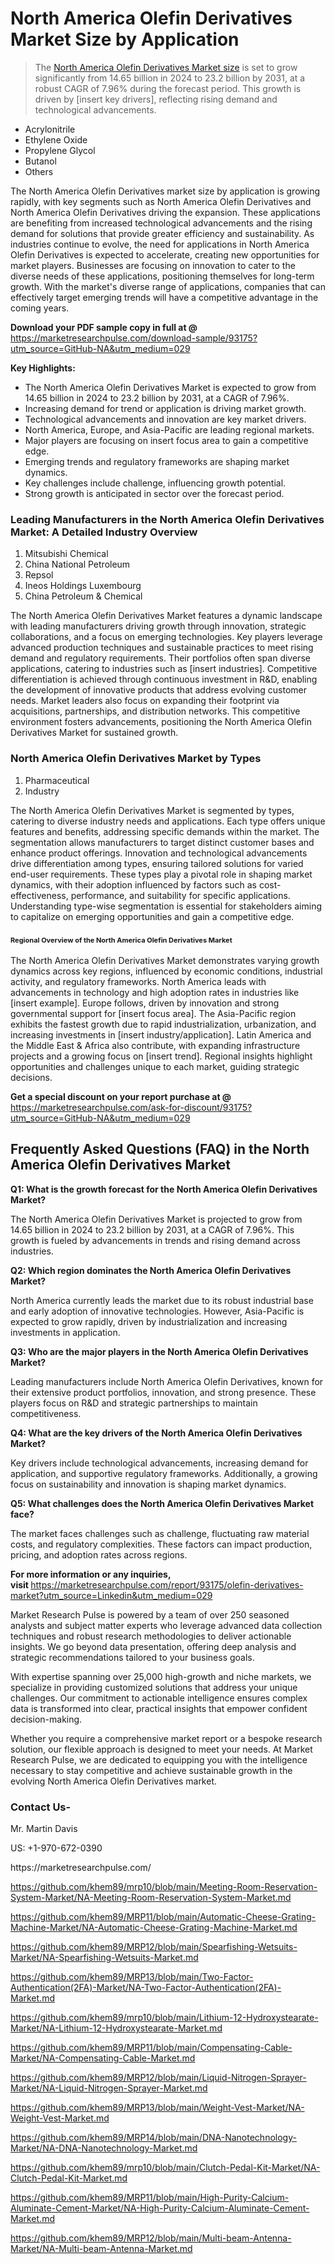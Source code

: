 <h1>North America Olefin Derivatives Market&nbsp;Size by Application</h1><blockquote><p>The <a href="https://marketresearchpulse.com/download-sample/93175?utm_source=GitHub-NA&amp;utm_medium=029">North America Olefin Derivatives Market size</a> is set to grow significantly from 14.65 billion in 2024 to 23.2 billion by 2031, at a robust CAGR of 7.96% during the forecast period. This growth is driven by [insert key drivers], reflecting rising demand and technological advancements.</p></blockquote><ul><li>Acrylonitrile<li> Ethylene Oxide<li> Propylene Glycol<li> Butanol<li> Others</li></ul><p>The North America Olefin Derivatives market size by application is growing rapidly, with key segments such as North America Olefin Derivatives and North America Olefin Derivatives driving the expansion. These applications are benefiting from increased technological advancements and the rising demand for solutions that provide greater efficiency and sustainability. As industries continue to evolve, the need for applications in North America Olefin Derivatives is expected to accelerate, creating new opportunities for market players. Businesses are focusing on innovation to cater to the diverse needs of these applications, positioning themselves for long-term growth. With the market's diverse range of applications, companies that can effectively target emerging trends will have a competitive advantage in the coming years.</p><p><strong>Download your PDF sample copy in full at @ </strong><a href="https://marketresearchpulse.com/download-sample/93175?utm_source=GitHub-NA&amp;utm_medium=029">https://marketresearchpulse.com/download-sample/93175?utm_source=GitHub-NA&amp;utm_medium=029</a></p><p><strong>Key Highlights: </strong></p><ul><li>The North America Olefin Derivatives Market is expected to grow from 14.65 billion in 2024 to 23.2 billion by 2031, at a CAGR of 7.96%.</li><li>Increasing demand for trend or application is driving market growth.</li><li>Technological advancements and innovation are key market drivers.</li><li>North America, Europe, and Asia-Pacific are leading regional markets.</li><li>Major players are focusing on insert focus area to gain a competitive edge.</li><li>Emerging trends and regulatory frameworks are shaping market dynamics.</li><li>Key challenges include challenge, influencing growth potential.</li><li>Strong growth is anticipated in sector over the forecast period.</li></ul><h3>Leading Manufacturers in the North America Olefin Derivatives Market: A Detailed Industry Overview</h3><ol><li>Mitsubishi Chemical</li><li>China National Petroleum</li><li>Repsol</li><li>Ineos Holdings Luxembourg</li><li>China Petroleum & Chemical</li></ol><div class="flex max-w-full flex-col flex-grow"><div class="min-h-8 text-message flex w-full flex-col items-end gap-2 whitespace-normal break-words [.text-message+&amp;]:mt-5" dir="auto" data-message-author-role="assistant" data-message-id="fd8432e4-4910-450d-b182-61b7bfb0a01f" data-message-model-slug="gpt-4o"><div class="flex w-full flex-col gap-1 empty:hidden first:pt-[3px]"><div class="markdown prose w-full break-words dark:prose-invert light"><p>The North America Olefin Derivatives Market features a dynamic landscape with leading manufacturers driving growth through innovation, strategic collaborations, and a focus on emerging technologies. Key players leverage advanced production techniques and sustainable practices to meet rising demand and regulatory requirements. Their portfolios often span diverse applications, catering to industries such as [insert industries]. Competitive differentiation is achieved through continuous investment in R&amp;D, enabling the development of innovative products that address evolving customer needs. Market leaders also focus on expanding their footprint via acquisitions, partnerships, and distribution networks. This competitive environment fosters advancements, positioning the North America Olefin Derivatives Market for sustained growth.</p></div></div></div></div><h3>North America Olefin Derivatives Market by Types</h3><ol><li>Pharmaceutical<li> Industry</li></ol><div class="flex max-w-full flex-col flex-grow"><div class="min-h-8 text-message flex w-full flex-col items-end gap-2 whitespace-normal break-words [.text-message+&amp;]:mt-5" dir="auto" data-message-author-role="assistant" data-message-id="084470be-0bb7-4664-bddf-5156b4f41249" data-message-model-slug="gpt-4o-mini"><div class="flex w-full flex-col gap-1 empty:hidden first:pt-[3px]"><div class="markdown prose w-full break-words dark:prose-invert light"><p>The North America Olefin Derivatives Market is segmented by types, catering to diverse industry needs and applications. Each type offers unique features and benefits, addressing specific demands within the market. The segmentation allows manufacturers to target distinct customer bases and enhance product offerings. Innovation and technological advancements drive differentiation among types, ensuring tailored solutions for varied end-user requirements. These types play a pivotal role in shaping market dynamics, with their adoption influenced by factors such as cost-effectiveness, performance, and suitability for specific applications. Understanding type-wise segmentation is essential for stakeholders aiming to capitalize on emerging opportunities and gain a competitive edge.</p></div></div></div></div><h3><span style="font-size: 11px;">Regional Overview of the North America Olefin Derivatives Market</span></h3><div class="flex max-w-full flex-col flex-grow"><div class="min-h-8 text-message flex w-full flex-col items-end gap-2 whitespace-normal break-words [.text-message+&amp;]:mt-5" dir="auto" data-message-author-role="assistant" data-message-id="e9038762-ce64-4e30-91c9-9bd413514231" data-message-model-slug="gpt-4o-mini"><div class="flex w-full flex-col gap-1 empty:hidden first:pt-[3px]"><div class="markdown prose w-full break-words dark:prose-invert light"><p>The North America Olefin Derivatives Market demonstrates varying growth dynamics across key regions, influenced by economic conditions, industrial activity, and regulatory frameworks. North America leads with advancements in technology and high adoption rates in industries like [insert example]. Europe follows, driven by innovation and strong governmental support for [insert focus area]. The Asia-Pacific region exhibits the fastest growth due to rapid industrialization, urbanization, and increasing investments in [insert industry/application]. Latin America and the Middle East &amp; Africa also contribute, with expanding infrastructure projects and a growing focus on [insert trend]. Regional insights highlight opportunities and challenges unique to each market, guiding strategic decisions.</p></div></div></div></div><p><strong>Get a special discount on your report purchase at @ </strong><a href="https://marketresearchpulse.com/ask-for-discount/93175?utm_source=GitHub-NA&amp;utm_medium=029">https://marketresearchpulse.com/ask-for-discount/93175?utm_source=GitHub-NA&amp;utm_medium=029</a></p><h2>Frequently Asked Questions (FAQ) in the North America Olefin Derivatives Market</h2><p><strong>Q1: What is the growth forecast for the North America Olefin Derivatives Market?</strong></p><p>The North America Olefin Derivatives Market is projected to grow from 14.65 billion in 2024 to 23.2 billion by 2031, at a CAGR of 7.96%. This growth is fueled by advancements in trends and rising demand across industries.</p><p><strong>Q2: Which region dominates the North America Olefin Derivatives Market?</strong></p><p>North America currently leads the market due to its robust industrial base and early adoption of innovative technologies. However, Asia-Pacific is expected to grow rapidly, driven by industrialization and increasing investments in application.</p><p><strong>Q3: Who are the major players in the North America Olefin Derivatives Market?</strong></p><p>Leading manufacturers include North America Olefin Derivatives, known for their extensive product portfolios, innovation, and strong presence. These players focus on R&amp;D and strategic partnerships to maintain competitiveness.</p><p><strong>Q4: What are the key drivers of the North America Olefin Derivatives Market?</strong></p><p>Key drivers include technological advancements, increasing demand for application, and supportive regulatory frameworks. Additionally, a growing focus on sustainability and innovation is shaping market dynamics.</p><p><strong>Q5: What challenges does the North America Olefin Derivatives Market face?</strong></p><p>The market faces challenges such as challenge, fluctuating raw material costs, and regulatory complexities. These factors can impact production, pricing, and adoption rates across regions.</p><p><strong>For more information or any inquiries, visit&nbsp;</strong><a href="https://marketresearchpulse.com/report/93175/olefin-derivatives-market?utm_source=Linkedin&utm_medium=029">https://marketresearchpulse.com/report/93175/olefin-derivatives-market?utm_source=Linkedin&utm_medium=029</a></p><p>Market Research Pulse is powered by a team of over 250 seasoned analysts and subject matter experts who leverage advanced data collection techniques and robust research methodologies to deliver actionable insights. We go beyond data presentation, offering deep analysis and strategic recommendations tailored to your business goals.</p><p>With expertise spanning over 25,000 high-growth and niche markets, we specialize in providing customized solutions that address your unique challenges. Our commitment to actionable intelligence ensures complex data is transformed into clear, practical insights that empower confident decision-making.</p><p>Whether you require a comprehensive market report or a bespoke research solution, our flexible approach is designed to meet your needs. At Market Research Pulse, we are dedicated to equipping you with the intelligence necessary to stay competitive and achieve sustainable growth in the evolving North America Olefin Derivatives market.</p><h3><strong>Contact Us-</strong></h3><p>Mr. Martin Davis</p><p>US: +1-970-672-0390</p><p>https://marketresearchpulse.com/</p><p><a href="https://github.com/khem89/mrp10/blob/main/Meeting-Room-Reservation-System-Market/NA-Meeting-Room-Reservation-System-Market.md">https://github.com/khem89/mrp10/blob/main/Meeting-Room-Reservation-System-Market/NA-Meeting-Room-Reservation-System-Market.md</a></p><p><a href="https://github.com/khem89/MRP11/blob/main/Automatic-Cheese-Grating-Machine-Market/NA-Automatic-Cheese-Grating-Machine-Market.md">https://github.com/khem89/MRP11/blob/main/Automatic-Cheese-Grating-Machine-Market/NA-Automatic-Cheese-Grating-Machine-Market.md</a></p><p><a href="https://github.com/khem89/MRP12/blob/main/Spearfishing-Wetsuits-Market/NA-Spearfishing-Wetsuits-Market.md">https://github.com/khem89/MRP12/blob/main/Spearfishing-Wetsuits-Market/NA-Spearfishing-Wetsuits-Market.md</a></p><p><a href="https://github.com/khem89/MRP13/blob/main/Two-Factor-Authentication(2FA)-Market/NA-Two-Factor-Authentication(2FA)-Market.md">https://github.com/khem89/MRP13/blob/main/Two-Factor-Authentication(2FA)-Market/NA-Two-Factor-Authentication(2FA)-Market.md</a></p><p><a href="https://github.com/khem89/mrp10/blob/main/Lithium-12-Hydroxystearate-Market/NA-Lithium-12-Hydroxystearate-Market.md">https://github.com/khem89/mrp10/blob/main/Lithium-12-Hydroxystearate-Market/NA-Lithium-12-Hydroxystearate-Market.md</a></p><p><a href="https://github.com/khem89/MRP11/blob/main/Compensating-Cable-Market/NA-Compensating-Cable-Market.md">https://github.com/khem89/MRP11/blob/main/Compensating-Cable-Market/NA-Compensating-Cable-Market.md</a></p><p><a href="https://github.com/khem89/MRP12/blob/main/Liquid-Nitrogen-Sprayer-Market/NA-Liquid-Nitrogen-Sprayer-Market.md">https://github.com/khem89/MRP12/blob/main/Liquid-Nitrogen-Sprayer-Market/NA-Liquid-Nitrogen-Sprayer-Market.md</a></p><p><a href="https://github.com/khem89/MRP13/blob/main/Weight-Vest-Market/NA-Weight-Vest-Market.md">https://github.com/khem89/MRP13/blob/main/Weight-Vest-Market/NA-Weight-Vest-Market.md</a></p><p><a href="https://github.com/khem89/MRP14/blob/main/DNA-Nanotechnology-Market/NA-DNA-Nanotechnology-Market.md">https://github.com/khem89/MRP14/blob/main/DNA-Nanotechnology-Market/NA-DNA-Nanotechnology-Market.md</a></p><p><a href="https://github.com/khem89/mrp10/blob/main/Clutch-Pedal-Kit-Market/NA-Clutch-Pedal-Kit-Market.md">https://github.com/khem89/mrp10/blob/main/Clutch-Pedal-Kit-Market/NA-Clutch-Pedal-Kit-Market.md</a></p><p><a href="https://github.com/khem89/MRP11/blob/main/High-Purity-Calcium-Aluminate-Cement-Market/NA-High-Purity-Calcium-Aluminate-Cement-Market.md">https://github.com/khem89/MRP11/blob/main/High-Purity-Calcium-Aluminate-Cement-Market/NA-High-Purity-Calcium-Aluminate-Cement-Market.md</a></p><p><a href="https://github.com/khem89/MRP12/blob/main/Multi-beam-Antenna-Market/NA-Multi-beam-Antenna-Market.md">https://github.com/khem89/MRP12/blob/main/Multi-beam-Antenna-Market/NA-Multi-beam-Antenna-Market.md</a></p>
